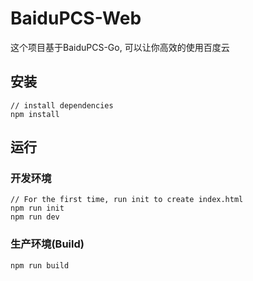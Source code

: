 # BaiduPCS-Web

这个项目基于BaiduPCS-Go, 可以让你高效的使用百度云

## 安装
```bush
// install dependencies
npm install
```
## 运行
### 开发环境
```bush
// For the first time, run init to create index.html
npm run init
npm run dev
```
### 生产环境(Build)
```bush
npm run build
```

